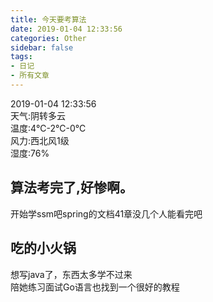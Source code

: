 ```yaml
---
title: 今天要考算法
date: 2019-01-04 12:33:56
categories: Other
sidebar: false
tags:
- 日记
- 所有文章
---
```

2019-01-04 12:33:56<br/>
天气:阴转多云<br/>
温度:4℃-2℃-0℃<br/>
风力:西北风1级<br/>
湿度:76%<br/>
<!-- more -->
## 算法考完了,好惨啊。<br/>
开始学ssm吧spring的文档41章没几个人能看完吧<br/>
## 吃的小火锅<br/>
想写java了，东西太多学不过来<br/>
陪她练习面试Go语言也找到一个很好的教程
<Valine></Valine>